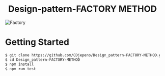 
<p align="center"><h1 align="center">
Design-pattern-FACTORY METHOD
</h1>

![Factory](https://user-images.githubusercontent.com/43074465/126085092-c685e6a6-e164-4f8f-a263-2c519855ee03.jpg)

# Getting Started
```bash
$ git clone https://github.com/CDjepeno/Design_pattern-FACTORY-METHOD.git
$ cd Design_pattern-FACTORY-METHOD
$ npm install
$ npm run test
```
